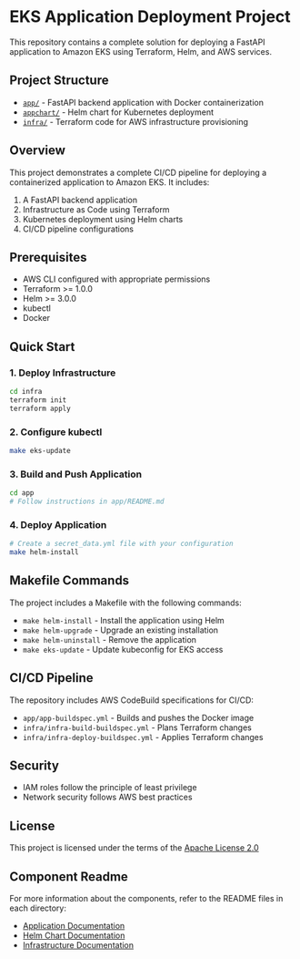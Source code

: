 # EKS Application Deployment Project

This repository contains a complete solution for deploying a FastAPI application to Amazon EKS using Terraform, Helm, and AWS services.

## Project Structure

- [`app/`](app/README.md) - FastAPI backend application with Docker containerization
- [`appchart/`](appchart/README.md) - Helm chart for Kubernetes deployment
- [`infra/`](infra/README.md) - Terraform code for AWS infrastructure provisioning

## Overview

This project demonstrates a complete CI/CD pipeline for deploying a containerized application to Amazon EKS. It includes:

1. A FastAPI backend application
2. Infrastructure as Code using Terraform
3. Kubernetes deployment using Helm charts
4. CI/CD pipeline configurations

## Prerequisites

- AWS CLI configured with appropriate permissions
- Terraform >= 1.0.0
- Helm >= 3.0.0
- kubectl
- Docker

## Quick Start

### 1. Deploy Infrastructure

```bash
cd infra
terraform init
terraform apply
```

### 2. Configure kubectl

```bash
make eks-update
```

### 3. Build and Push Application

```bash
cd app
# Follow instructions in app/README.md
```

### 4. Deploy Application

```bash
# Create a secret_data.yml file with your configuration
make helm-install
```

## Makefile Commands

The project includes a Makefile with the following commands:

- `make helm-install` - Install the application using Helm
- `make helm-upgrade` - Upgrade an existing installation
- `make helm-uninstall` - Remove the application
- `make eks-update` - Update kubeconfig for EKS access

## CI/CD Pipeline

The repository includes AWS CodeBuild specifications for CI/CD:

- `app/app-buildspec.yml` - Builds and pushes the Docker image
- `infra/infra-build-buildspec.yml` - Plans Terraform changes
- `infra/infra-deploy-buildspec.yml` - Applies Terraform changes

## Security

- IAM roles follow the principle of least privilege
- Network security follows AWS best practices

## License

This project is licensed under the terms of the [Apache License 2.0](https://www.apache.org/licenses/LICENSE-2.0)

## Component Readme

For more information about the components, refer to the README files in each directory:

- [Application Documentation](app/README.md)
- [Helm Chart Documentation](appchart/README.md)
- [Infrastructure Documentation](infra/README.md)